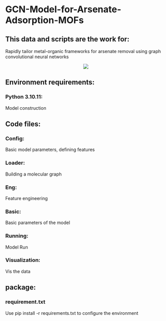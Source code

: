 # GCN-Model-for-Arsenate-Adsorption-MOFs

## This data and scripts are the work for:
Rapidly tailor metal-organic frameworks for arsenate removal using graph convolutional neural networks
<div align="center">
  <img src="https://github.com/lzhzzzzwill/GCN-Model-for-Arsenate-Adsorption-MOFs/blob/main/dataset/TOCG.png">
</div>

## Environment requirements:
### Python 3.10.11:
Model construction

## Code files:
### Config:
Basic model parameters, defining features
### Loader:
Building a molecular graph
### Eng:
Feature engineering
### Basic:
Basic parameters of the model
### Running:
Model Run
### Visualization:
Vis the data

## package:
### requirement.txt
Use pip install -r requirements.txt to configure the environment 
